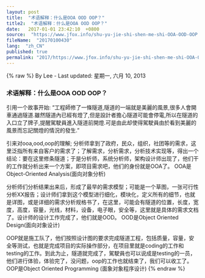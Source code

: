 ```yaml
---
layout: post
title:  "术语解释：什么是OOA OOD OOP？"
title2:  "术语解释：什么是OOA OOD OOP？"
date:   2017-01-01 23:42:10  +0800
source:  "https://www.jfox.info/shu-yu-jie-shi-shen-me-shi-OOA-OOD-OOP.html"
fileName:  "20170100430"
lang:  "zh_CN"
published: true
permalink: "2017/https://www.jfox.info/shu-yu-jie-shi-shen-me-shi-OOA-OOD-OOP.html"
---
```

{% raw %}
By Lee - Last updated: 星期一, 六月 10, 2013

### 术语解释：什么是OOA OOD OOP？

引用一个故事开始:
“工程師修了一條隧道,隧道的一端就是美麗的風景,很多人會開車通過隧道.雖然隧道內已經有燈了,但是設計者擔心隧道可能會停電,所以在隧道的入口立了牌子,提醒駕駛員進入隧道前開燈.可是由此却使得駕駛員由於看到美麗的風景而忘記關燈的情況的發生.”

引来对ooa,ood,oop的理解;
分析师拿到了政府，民众，组织，社团等的需求，这里泛指所有来自客户的需求了；了解需求，分析需求，分析技术实现等，得出一个结论：要在这里修条隧道；于是分析师，系统分析师，架构设计师出现了，他们干的工作就分析出来一个方案，即项目需求吧，他们的身份就是OOA了。
OOA是Object-Oriented Analysis(面向对象分析)

分析师们分析结果出来后，形成了最早的需求模型；可能是一个草图，一张可行性分析XX报告；设计师们拿到这个模型进行细化，模块化，定义所有的细节，也就是详图，或是详细的需求分析规格书了，在这里，可能会有隧道的位置，长度，宽度，高度，容量，光线，材料，设备，电子眼，安全等，这里就是具体的需求文档了。设计师的设计工作完成了，他们就是OOD。
OOD是Object Oriented Design(面向对象设计)

OOP就是施工队了，他们按照设计图的要求完成隧道工程，包括质量，容量，安全等测试，也就是完成项目的实际操作部分，在项目里就是coding的工作和testing的工作。到此为止，隧道就完成了，駕駛員也可以说成是testing的一员，他们进行体验，体验完了，没问题，oop的工作也就结束了，我们可以收工了。
OOP是Object Oriented Programming (面象对象程序设计)
{% endraw %}
